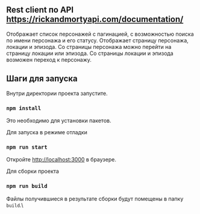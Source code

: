 ## Rest client по API https://rickandmortyapi.com/documentation/ 
Отображает список персонажей с пагинацией, с возможностью поиска по имени персонажа и его статусу.
Отображает страницу персонажа, локации и эпизода.
Со страницы персонажа можно перейти на страницу локации или эпизода.
Со страницы локации и эпизода возможен переход к персонажу.


## Шаги для запуска
Внутри директории проекта запустите.

### `npm install`
Это необходимо для установки пакетов.

Для запуска в режиме отладки
### `npm run start` 
Откройте [http://localhost:3000](http://localhost:3000) в браузере.

Для сборки проекта
### `npm run build`
Файлы получившиеся в результате сборки будут помещены в папку `build`.\


